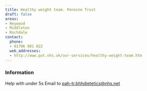 ```yaml
---
title: Healthy weight team. Pennine Trust
draft: false
areas:
- Heywood
- Middleton
- Rochdale
contact:
  phone:
  - 01706 901 822
  web_addresses:
  - http://www.pat.nhs.uk/our-services/healthy-weight-team.htm
---
```


### Information
Help with under 5s
Email to pah-tr.bhhdietetics@nhs.net


